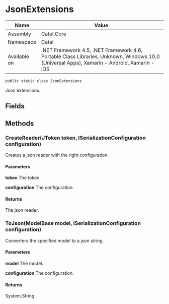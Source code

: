 

# JsonExtensions

Name|Value
---|---
Assembly|Catel.Core
Namespace|Catel
Available on|.NET Framework 4.5, .NET Framework 4.6, Portable Class Libraries, Unknown, Windows 10.0 (Universal Apps), Xamarin - Android, Xamarin - iOS

```
public static class JsonExtensions
```

Json extensions.



## Fields

## Methods

### CreateReader(JToken token, ISerializationConfiguration configuration)

Creates a json reader with the right configuration.

#### Parameters

**token**
The token.

**configuration**
The configuration.

#### Returns

The json reader.



### ToJson(ModelBase model, ISerializationConfiguration configuration)

Converters the specified model to a json string.

#### Parameters

**model**
The model.

**configuration**
The configuration.

#### Returns

System.String.



